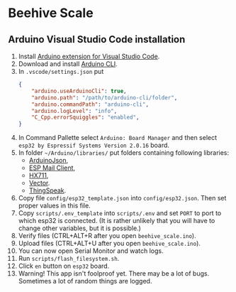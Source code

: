 <!-- markdownlint-disable MD031 -->

# Beehive Scale

## Arduino Visual Studio Code installation

1. Install [Arduino extension for Visual Studio Code](https://marketplace.visualstudio.com/items?itemName=vsciot-vscode.vscode-arduino).
2. Download and install [Arduino CLI](https://arduino.github.io/arduino-cli/0.35/installation/).
3. In `.vscode/settings.json` put
    ```json
    {
        "arduino.useArduinoCli": true,
        "arduino.path": "/path/to/arduino-cli/folder",
        "arduino.commandPath": "arduino-cli",
        "arduino.logLevel": "info",
        "C_Cpp.errorSquiggles": "enabled",
    }
    ```
4. In Command Pallette select `Arduino: Board Manager`
    and then select `esp32 by Espressif Systems Version 2.0.16` board.
5. In folder `~/Arduino/libraries/` put folders containing following libraries:
    - [ArduinoJson](https://github.com/bblanchon/ArduinoJson/releases/tag/v7.0.4),
    - [ESP Mail Client](https://github.com/mobizt/ESP-Mail-Client/releases/tag/v3.4.19),
    - [HX711](https://github.com/bogde/HX711/releases/tag/0.7.5),
    - [Vector](https://github.com/janelia-arduino/Vector/releases/tag/1.2.2).
    - [ThingSpeak](https://github.com/mathworks/thingspeak-arduino/releases/tag/2.0.0).
6. Copy file `config/esp32_template.json` into `config/esp32.json`. Then set proper values in this file.
7. Copy `scripts/.env_template` into `scripts/.env` and set `PORT` to port to which esp32 is connected. (It is rather unlikely that you will have to change other variables, but it is possible.)
8. Verify files (CTRL+ALT+R after you open `beehive_scale.ino`).
9. Upload files (CTRL+ALT+U after you open `beehive_scale.ino`).
10. You can now open Serial Monitor and watch logs.
11. Run `scripts/flash_filesystem.sh`.
12. Click `en` button on `esp32` board.
13. Warning! This app isn't foolproof yet. There may be a lot of bugs. Sometimes a lot of random things are logged.
